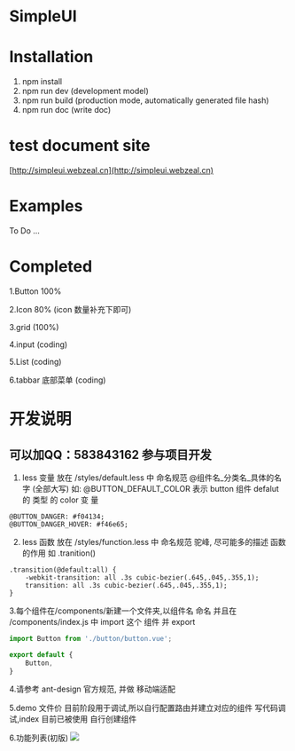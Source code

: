 # SimpleUI

# Installation
1. npm install
2. npm run dev (development model)
3. npm run build (production mode, automatically generated file hash)
4. npm run doc (write doc)


# test document site

[http://simpleui.webzeal.cn](http://simpleui.webzeal.cn)

# Examples

To Do ...

# Completed

1.Button 100%

2.Icon   80% (icon 数量补充下即可)

3.grid (100%)

4.input (coding)

5.List (coding)

6.tabbar 底部菜单 (coding)


# 开发说明

## 可以加QQ：583843162 参与项目开发

1. less 变量 放在 /styles/default.less 中  命名规范 @组件名_分类名_具体的名字  (全部大写) 如: @BUTTON_DEFAULT_COLOR 表示 button 组件  defalut 的 类型 的 color 变
量

```less
@BUTTON_DANGER: #f04134;
@BUTTON_DANGER_HOVER: #f46e65;
```

2. less 函数 放在 /styles/function.less 中 命名规范 驼峰, 尽可能多的描述 函数的作用 如 .tranition()

```less
.transition(@default:all) {
    -webkit-transition: all .3s cubic-bezier(.645,.045,.355,1);
    transition: all .3s cubic-bezier(.645,.045,.355,1);
}
```
3.每个组件在/components/新建一个文件夹,以组件名 命名 并且在 /components/index.js 中 import 这个 组件 并 export
```javascript
import Button from './button/button.vue';

export default {
    Button,
}
```
4.请参考 ant-design 官方规范, 并做 移动端适配

5.demo 文件价 目前阶段用于调试,所以自行配置路由并建立对应的组件 写代码调试,index 目前已被使用 自行创建组件

6.功能列表(初版)
![](http://i1.piimg.com/567571/8ec425d0b607dc72.png)